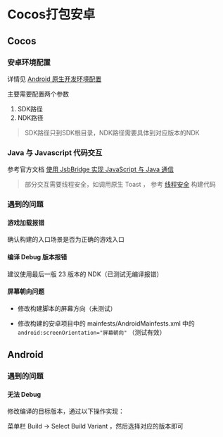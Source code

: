 # Cocos打包安卓

## Cocos

### 安卓环境配置

详情见 [Android 原生开发环境配置](https://docs.cocos.com/creator/3.8/manual/zh/editor/publish/android/build-setup-evn-android.html)

主要需要配置两个参数

1. SDK路径
2. NDK路径

> SDK路径只到SDK根目录，NDK路径需要具体到对应版本的NDK

### Java 与 Javascript 代码交互

参考官方文档 [使用 JsbBridge 实现 JavaScript 与 Java 通信](https://docs.cocos.com/creator/3.8/manual/zh/advanced-topics/js-java-bridge.html)

> 部分交互需要线程安全，如调用原生 Toast ， 参考 [线程安全](https://docs.cocos.com/creator/3.8/manual/zh/advanced-topics/thread-safety.html) 构建代码

### 遇到的问题

#### 游戏加载报错

确认构建的入口场景是否为正确的游戏入口

#### 编译 Debug 版本报错

建议使用最后一版 23 版本的 NDK（已测试无编译报错）

#### 屏幕朝向问题

* 修改构建脚本的屏幕方向（未测试）

* 修改构建的安卓项目中的 mainfests/AndroidMainfests.xml 中的 `android:screenOrientation="屏幕朝向"` （测试有效）

## Android

### 遇到的问题

#### 无法 Debug

修改编译的目标版本，通过以下操作实现：

菜单栏 Build -> Select Build Variant ，然后选择对应的版本即可


